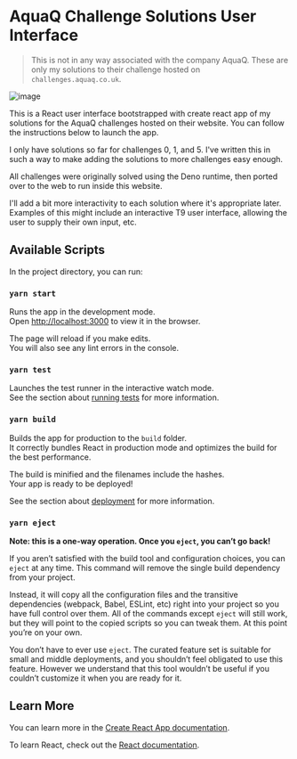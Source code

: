 # AquaQ Challenge Solutions User Interface

> This is not in any way associated with the company AquaQ. These are only my
> solutions to their challenge hosted on `challenges.aquaq.co.uk`.

![image](https://user-images.githubusercontent.com/8438991/158528117-583b411a-35b9-4121-9404-d71b8f3189fa.png)

This is a React user interface bootstrapped with create react app of my solutions
for the AquaQ challenges hosted on their website. You can follow the instructions
below to launch the app.

I only have solutions so far for challenges 0, 1, and 5. I've written this in such
a way to make adding the solutions to more challenges easy enough.

All challenges were originally solved using the Deno runtime, then ported over to
the web to run inside this website.

I'll add a bit more interactivity to each solution where it's appropriate later.
Examples of this might include an interactive T9 user interface, allowing the
user to supply their own input, etc.

## Available Scripts

In the project directory, you can run:

### `yarn start`

Runs the app in the development mode.\
Open [http://localhost:3000](http://localhost:3000) to view it in the browser.

The page will reload if you make edits.\
You will also see any lint errors in the console.

### `yarn test`

Launches the test runner in the interactive watch mode.\
See the section about [running tests](https://facebook.github.io/create-react-app/docs/running-tests) for more information.

### `yarn build`

Builds the app for production to the `build` folder.\
It correctly bundles React in production mode and optimizes the build for the best performance.

The build is minified and the filenames include the hashes.\
Your app is ready to be deployed!

See the section about [deployment](https://facebook.github.io/create-react-app/docs/deployment) for more information.

### `yarn eject`

**Note: this is a one-way operation. Once you `eject`, you can’t go back!**

If you aren’t satisfied with the build tool and configuration choices, you can `eject` at any time. This command will remove the single build dependency from your project.

Instead, it will copy all the configuration files and the transitive dependencies (webpack, Babel, ESLint, etc) right into your project so you have full control over them. All of the commands except `eject` will still work, but they will point to the copied scripts so you can tweak them. At this point you’re on your own.

You don’t have to ever use `eject`. The curated feature set is suitable for small and middle deployments, and you shouldn’t feel obligated to use this feature. However we understand that this tool wouldn’t be useful if you couldn’t customize it when you are ready for it.

## Learn More

You can learn more in the [Create React App documentation](https://facebook.github.io/create-react-app/docs/getting-started).

To learn React, check out the [React documentation](https://reactjs.org/).
